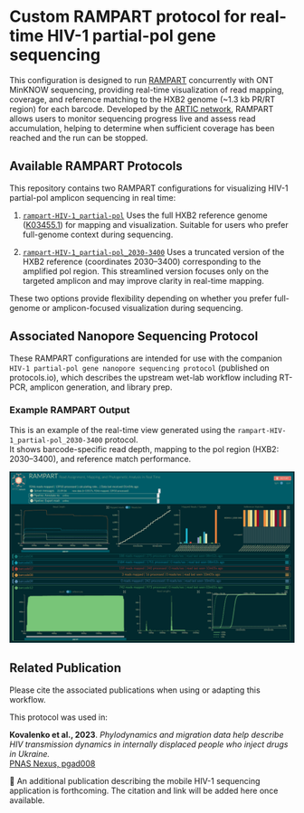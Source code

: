 # Custom RAMPART protocol for real-time HIV-1 partial-pol gene sequencing
This configuration is designed to run [RAMPART](https://github.com/artic-network/rampart?tab=readme-ov-file) concurrently with ONT MinKNOW sequencing, providing real-time visualization of read mapping, coverage, and reference matching to the HXB2 genome (~1.3 kb PR/RT region) for each barcode. Developed by the [ARTIC network](https://github.com/artic-network), RAMPART allows users to monitor sequencing progress live and assess read accumulation, helping to determine when sufficient coverage has been reached and the run can be stopped.

## Available RAMPART Protocols
This repository contains two RAMPART configurations for visualizing HIV-1 partial-pol amplicon sequencing in real time:

1. [`rampart-HIV-1_partial-pol`](./rampart-HIV-1_partial-pol) 
Uses the full HXB2 reference genome ([K03455.1](https://www.ncbi.nlm.nih.gov/nuccore/K03455.1)) for mapping and visualization. Suitable for users who prefer full-genome context during sequencing.

2. [`rampart-HIV-1_partial-pol_2030-3400`](./rampart-HIV-1_partial-pol_2030-3400) 
Uses a truncated version of the HXB2 reference (coordinates 2030–3400) corresponding to the amplified pol region. This streamlined version focuses only on the targeted amplicon and may improve clarity in real-time mapping.

These two options provide flexibility depending on whether you prefer full-genome or amplicon-focused visualization during sequencing.

## Associated Nanopore Sequencing Protocol
These RAMPART configurations are intended for use with the companion `HIV-1 partial-pol gene nanopore sequencing protocol` (published on protocols.io), which describes the upstream wet-lab workflow including RT-PCR, amplicon generation, and library prep.

### Example RAMPART Output
This is an example of the real-time view generated using the `rampart-HIV-1_partial-pol_2030-3400` protocol.  
It shows barcode-specific read depth, mapping to the pol region (HXB2: 2030–3400), and reference match performance.

![RAMPART Output](rampart_overview.png)

## Related Publication
Please cite the associated publications when using or adapting this workflow.

This protocol was used in:

**Kovalenko et al., 2023**. *Phylodynamics and migration data help describe HIV transmission dynamics in internally displaced people who inject drugs in Ukraine.*  
[PNAS Nexus, pgad008](https://doi.org/10.1093/pnasnexus/pgad008)

📌 An additional publication describing the mobile HIV-1 sequencing application is forthcoming. The citation and link will be added here once available.
